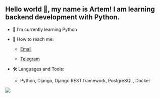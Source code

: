 ## Hello world 👋, my name is Artem! I am learning backend development with Python.

- 🐍 I’m currently learning Python

- 📨 How to reach me:

  - [Email](mailto:artem38skull@yandex.ru)

  - [Telegram](https://t.me/p_artyoms)

- 🛠 Languages and Tools:

  - Python, Django, Django REST framework, PostgreSQL, Docker

![](https://komarev.com/ghpvc/?username=p-artyom)
